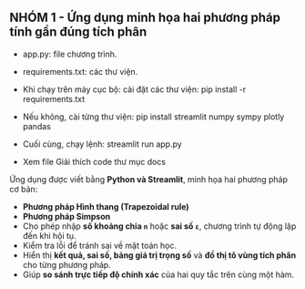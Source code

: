 ## NHÓM 1 - Ứng dụng minh họa hai phương pháp tính gần đúng tích phân
- app.py: file chương trình.
- requirements.txt: các thư viện.
- Khi chạy trên máy cục bộ: cài đặt các thư viện: pip install -r requirements.txt
- Nếu không, cài từng thư viện: pip install streamlit numpy sympy plotly pandas
- Cuối cùng, chạy lệnh: streamlit run app.py

- Xem file Giải thích code thư mục docs
 
Ứng dụng được viết bằng **Python và Streamlit**, minh họa hai phương pháp cơ bản:
- **Phương pháp Hình thang (Trapezoidal rule)** 
- **Phương pháp Simpson** 
- Cho phép nhập **số khoảng chia `n`** hoặc **sai số `ε`**, chương trình tự động lặp đến khi hội tụ.
- Kiểm tra lỗi để tránh sai về mặt toán học.
- Hiển thị **kết quả, sai số, bảng giá trị trọng số** và **đồ thị tô vùng tích phân** cho từng phương pháp.
- Giúp **so sánh trực tiếp độ chính xác** của hai quy tắc trên cùng một hàm.
